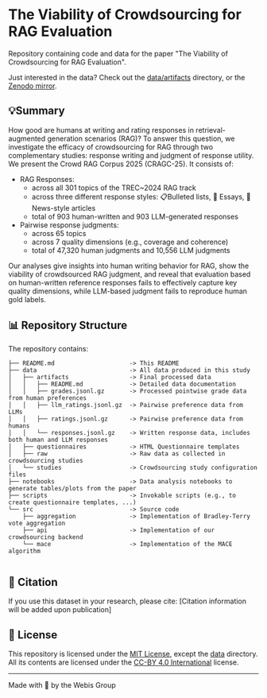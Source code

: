 # The Viability of Crowdsourcing for RAG Evaluation

Repository containing code and data for the paper "The Viability of Crowdsourcing for RAG Evaluation".

Just interested in the data? Check out the [data/artifacts](data/artifacts) directory, or the [Zenodo mirror](TODO).

## 💡Summary

How good are humans at writing and rating responses in retrieval-augmented generation scenarios (RAG)? 
To answer this question, we investigate the efficacy of crowdsourcing for RAG through two complementary studies: response writing and judgment of response utility. 
We present the Crowd RAG Corpus 2025 (CRAGC-25). It consists of:
- RAG Responses:
  - across all 301 topics of the TREC~2024 RAG track
  - across three different response styles: 📋Bulleted lists, 📝 Essays, 📰News-style articles
  - total of 903 human-written and 903 LLM-generated responses
- Pairwise response judgments:
  - across 65 topics
  - across 7 quality dimensions (e.g., coverage and coherence)
  - total of 47,320 human judgments and 10,556 LLM judgments
  
Our analyses give insights into human writing behavior for RAG, show the viability of crowdsourced RAG judgment, and reveal that evaluation based on human-written reference responses fails to effectively capture key quality dimensions, while LLM-based judgment fails to reproduce human gold labels.

## 📊 Repository Structure

The repository contains:
```
├── README.md                     -> This README
├── data                          -> All data produced in this study
│   ├── artifacts                 -> Final processed data
│   │   ├── README.md             -> Detailed data documentation
│   │   ├── grades.jsonl.gz       -> Processed pointwise grade data from human preferences
│   │   ├── llm_ratings.jsonl.gz  -> Pairwise preference data from LLMs
│   │   ├── ratings.jsonl.gz      -> Pairwise preference data from humans
│   │   └── responses.jsonl.gz    -> Written response data, includes both human and LLM responses
│   ├── questionnaires            -> HTML Questionnaire templates
│   ├── raw                       -> Raw data as collected in crowdsourcing studies
│   └── studies                   -> Crowdsourcing study configuration files
├── notebooks                     -> Data analysis notebooks to generate tables/plots from the paper
├── scripts                       -> Invokable scripts (e.g., to create questionnaire templates, ...)
└── src                           -> Source code
    ├── aggregation               -> Implementation of Bradley-Terry vote aggregation
    ├── api                       -> Implementation of our crowdsourcing backend
    └── mace                      -> Implementation of the MACE algorithm


```

## 📝 Citation

If you use this dataset in your research, please cite:
[Citation information will be added upon publication]

## 📄 License
This repository is licensed under the [MIT License](LICENSE), except the [data](data) directory.
All its contents are licensed under the [CC-BY 4.0 International](data/artifacts/LICENSE) license.

---
Made with 🔬 by the Webis Group